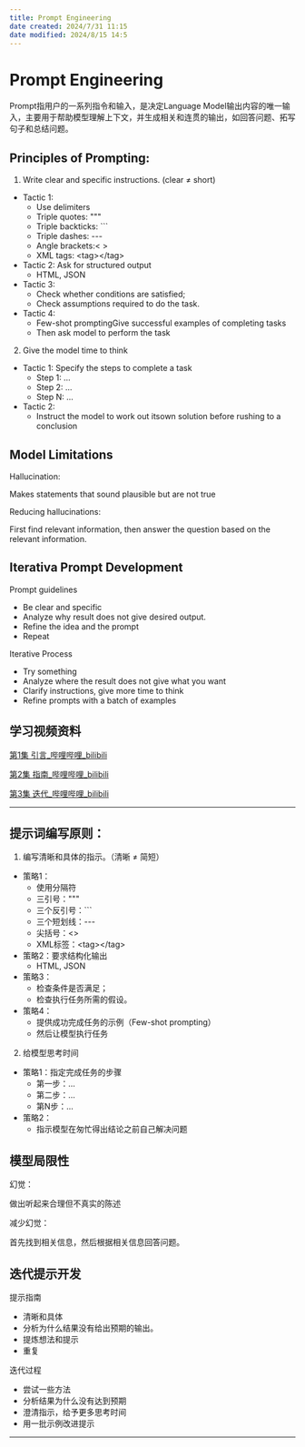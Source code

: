 ```yaml
---
title: Prompt Engineering
date created: 2024/7/31 11:15
date modified: 2024/8/15 14:5
---
```

# Prompt Engineering

Prompt指用户的一系列指令和输入，是决定Language Model输出内容的唯一输入，主要用于帮助模型理解上下文，并生成相关和连贯的输出，如回答问题、拓写句子和总结问题。

## Principles of Prompting:

1. Write clear and specific instructions. (clear ≠ short)
- Tactic 1:
	- Use delimiters
	- Triple quotes: """
	- Triple backticks: \`\`\`
	- Triple dashes: ---
	- Angle brackets:< >
	- XML tags: \<tag>\</tag>
- Tactic 2: Ask for structured output
	- HTML, JSON
- Tactic 3:
	- Check whether conditions are satisfied;
	- Check assumptions required to do the task.
- Tactic 4:
	- Few-shot promptingGive successful examples of completing tasks
	- Then ask model to perform the task
2. Give the model time to think
- Tactic 1: Specify the steps to complete a task
	- Step 1: …
	- Step 2: …
	- Step N: …
- Tactic 2:
	- Instruct the model to work out itsown solution before rushing to a conclusion

## Model Limitations

Hallucination:

Makes statements that sound plausible but are not true

Reducing hallucinations:

First find relevant information, then answer the question based on the relevant information.

## Iterativa Prompt Development

Prompt guidelines

- Be clear and specific
- Analyze why result does not give desired output.
- Refine the idea and the prompt
- Repeat

Iterative Process

- Try something
- Analyze where the result does not give what you want
- Clarify instructions, give more time to think
- Refine prompts with a batch of examples

## 学习视频资料

[第1集 引言_哔哩哔哩_bilibili](https://www.bilibili.com/video/BV1Z14y1Z7LJ?p=1&vd_source=40b0488ec89d5fe7f6accdb468d377dc)

[第2集 指南_哔哩哔哩_bilibili](https://www.bilibili.com/video/BV1Z14y1Z7LJ?p=2&vd_source=40b0488ec89d5fe7f6accdb468d377dc)

[第3集 迭代_哔哩哔哩_bilibili](https://www.bilibili.com/video/BV1Z14y1Z7LJ?p=3&vd_source=40b0488ec89d5fe7f6accdb468d377dc)

---

## 提示词编写原则：

1. 编写清晰和具体的指示。（清晰 ≠ 简短）
- 策略1：
  - 使用分隔符
  - 三引号："""
  - 三个反引号：```
  - 三个短划线：---
  - 尖括号：<>
  - XML标签：\<tag>\</tag>
- 策略2：要求结构化输出
  - HTML, JSON
- 策略3：
  - 检查条件是否满足；
  - 检查执行任务所需的假设。
- 策略4：
  - 提供成功完成任务的示例（Few-shot prompting）
  - 然后让模型执行任务
2. 给模型思考时间
- 策略1：指定完成任务的步骤
  - 第一步：…
  - 第二步：…
  - 第N步：…
- 策略2：
  - 指示模型在匆忙得出结论之前自己解决问题

## 模型局限性

幻觉：

做出听起来合理但不真实的陈述

减少幻觉：

首先找到相关信息，然后根据相关信息回答问题。

## 迭代提示开发

提示指南

- 清晰和具体
- 分析为什么结果没有给出预期的输出。
- 提炼想法和提示
- 重复

迭代过程

- 尝试一些方法
- 分析结果为什么没有达到预期
- 澄清指示，给予更多思考时间
- 用一批示例改进提示

---